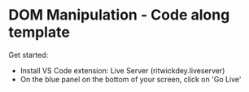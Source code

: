 # DOM Manipulation - Code along template

Get started:
- Install VS Code extension: Live Server (ritwickdey.liveserver)
- On the blue panel on the bottom of your screen, click on 'Go Live' 
